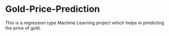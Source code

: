 # Gold-Price-Prediction
This is a regression type Machine Learning project which helps in predicting the price of gold.
